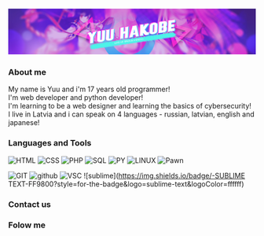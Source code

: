 [![Header](https://github.com/yuuhakobe/yuuhakobe/blob/main/assets/banner-GIT.jpg)](https://github.com/yuuhakobe)

### About me
My name is Yuu and i'm 17 years old programmer! <br />
I'm web developer and python developer! <br />
I'm learning to be a web designer and learning the basics of cybersecurity! <br />
I live in Latvia and i can speak on 4 languages - russian, latvian, english and japanese!  <br />


### Languages and Tools
![HTML](https://img.shields.io/badge/-HTML-DD4B25?style=for-the-badge&logo=html5&logoColor=ffffff)
![CSS](https://img.shields.io/badge/-CSS-1572B6?style=for-the-badge&logo=css3&logoColor=ffffff)
![PHP](https://img.shields.io/badge/-PHP-777BB4?style=for-the-badge&logo=php&logoColor=ffffff)
![SQL](https://img.shields.io/badge/-SQL-4479A1?style=for-the-badge&logo=mysql&logoColor=ffffff)
![PY](https://img.shields.io/badge/-Python-3776AB?style=for-the-badge&logo=python&logoColor=ffffff)
![LINUX](https://img.shields.io/badge/-LINUX-FCC624?style=for-the-badge&logo=linux&logoColor=ffffff)
![Pawn](https://img.shields.io/badge/-PAWN-FF8700?style=for-the-badge&logo=planet&logoColor=ffffff)

![GIT](https://img.shields.io/badge/-GIT-F05032?style=for-the-badge&logo=git&logoColor=ffffff)
![github](https://img.shields.io/badge/-GITHUB-181717?style=for-the-badge&logo=github&logoColor=ffffff)
![VSC](https://img.shields.io/badge/-VSC-007ACC?style=for-the-badge&logo=visual-studio-code&logoColor=ffffff)
![sublime](https://img.shields.io/badge/-SUBLIME TEXT-FF9800?style=for-the-badge&logo=sublime-text&logoColor=ffffff)


### Contact us


### Folow me
